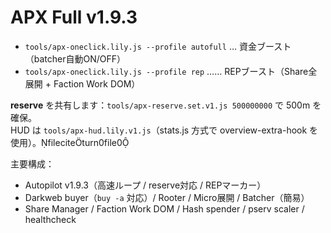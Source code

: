 # APX Full v1.9.3

- `tools/apx-oneclick.lily.js --profile autofull` … 資金ブースト（batcher自動ON/OFF）
- `tools/apx-oneclick.lily.js --profile rep` …… REPブースト（Share全展開 + Faction Work DOM）

**reserve** を共有します：`tools/apx-reserve.set.v1.js 500000000` で 500m を確保。  
HUD は `tools/apx-hud.lily.v1.js`（stats.js 方式で overview-extra-hook を使用）。fileciteturn0file0

主要構成：
- Autopilot v1.9.3（高速ループ / reserve対応 / REPマーカー）
- Darkweb buyer（`buy -a` 対応）/ Rooter / Micro展開 / Batcher（簡易）
- Share Manager / Faction Work DOM / Hash spender / pserv scaler / healthcheck
